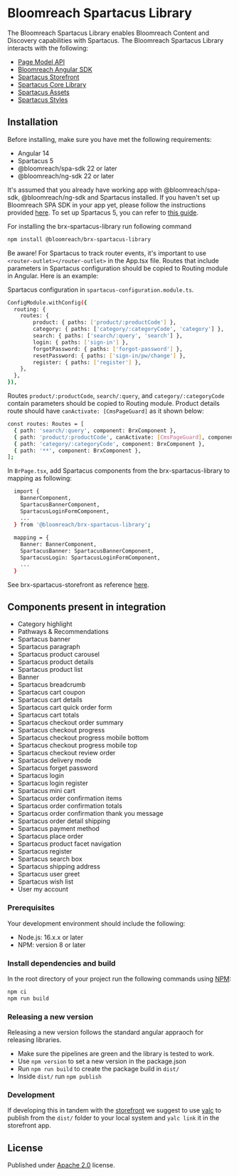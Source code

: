 # Bloomreach Spartacus Library

The Bloomreach Spartacus Library enables Bloomreach Content and Discovery capabilities with Spartacus. The Bloomreach
Spartacus Library interacts with the following:

- [Page Model API](https://documentation.bloomreach.com/content/reference/pages-endpoint)
- [Bloomreach Angular SDK](https://www.npmjs.com/package/@bloomreach/ng-sdk)
- [Spartacus Storefront](https://www.npmjs.com/package/@spartacus/storefront)
- [Spartacus Core Library](https://www.npmjs.com/package/@spartacus/core)
- [Spartacus Assets](https://www.npmjs.com/package/@spartacus/assets)
- [Spartacus Styles](https://www.npmjs.com/package/@spartacus/styles)

## Installation

Before installing, make sure you have met the following requirements:
- Angular 14
- Spartacus 5
- @bloomreach/spa-sdk 22 or later
- @bloomreach/ng-sdk 22 or later

It's assumed that you already have working app with @bloomreach/spa-sdk, @bloomreach/ng-sdk and Spartacus installed.
If you haven't set up Bloomreach SPA SDK in your app yet, please follow the instructions provided [here](https://github.com/bloomreach/spa-sdk).
To set up Spartacus 5, you can refer to [this guide](https://help.sap.com/docs/SAP_COMMERCE_COMPOSABLE_STOREFRONT/cfcf687ce2544bba9799aa6c8314ecd0/5de67850bd8d487181fef9c9ba59a31d.html?version=5.0#loio5de67850bd8d487181fef9c9ba59a31d). 

For installing the brx-spartacus-library run following command

```bash
npm install @bloomreach/brx-spartacus-library 
```

Be aware! For Spartacus to track router events, it's important to use `<router-outlet></router-outlet>` in the App.tsx file.
Routes that include parameters in Spartacus configuration should be copied to Routing module in Angular. 
Here is an example: 

Spartacus configuration in `spartacus-configuration.module.ts`.
```bash
ConfigModule.withConfig({
  routing: {
    routes: {
        product: { paths: ['product/:productCode'] },
        category: { paths: ['category/:categoryCode', 'category'] },
        search: { paths: ['search/:query', 'search'] },
        login: { paths: ['sign-in'] },
        forgotPassword: { paths: ['forgot-password'] },
        resetPassword: { paths: ['sign-in/pw/change'] },
        register: { paths: ['register'] },
    },
  },
}),
```
Routes `product/:productCode`, `search/:query`, and `category/:categoryCode` contain parameters should be copied to Routing module. Product details route should have `canActivate: [CmsPageGuard]` as it shown below:
```bash
const routes: Routes = [
  { path: 'search/:query', component: BrxComponent },
  { path: 'product/:productCode', canActivate: [CmsPageGuard], component: BrxComponent },
  { path: 'category/:categoryCode', component: BrxComponent },
  { path: '**', component: BrxComponent },
];
```

In `BrPage.tsx`, add Spartacus components from the brx-spartacus-library to mapping as following:

```bash
  import {
    BannerComponent,
    SpartacusBannerComponent,
    SpartacusLoginFormComponent,
    ...
  } from '@bloomreach/brx-spartacus-library';
  
  mapping = {
    Banner: BannerComponent,
    SpartacusBanner: SpartacusBannerComponent,
    SpartacusLogin: SpartacusLoginFormComponent,
    ...
  }
```

See brx-spartacus-storefront as reference [here](https://github.com/bloomreach/bloomreach-sap-integration/tree/main/brx-spartacus-storefront).

## Components present in integration

- Category highlight
- Pathways & Recommendations
- Spartacus banner
- Spartacus paragraph
- Spartacus product carousel
- Spartacus product details
- Spartacus product list
- Banner
- Spartacus breadcrumb
- Spartacus cart coupon
- Spartacus cart details
- Spartacus cart quick order form
- Spartacus cart totals
- Spartacus checkout order summary
- Spartacus checkout progress
- Spartacus checkout progress mobile bottom
- Spartacus checkout progress mobile top
- Spartacus checkout review order
- Spartacus delivery mode
- Spartacus forget password
- Spartacus login
- Spartacus login register
- Spartacus mini cart
- Spartacus order confirmation items
- Spartacus order confirmation totals
- Spartacus order confirmation thank you message
- Spartacus order detail shipping
- Spartacus payment method
- Spartacus place order
- Spartacus product facet navigation
- Spartacus register
- Spartacus search box
- Spartacus shipping address
- Spartacus user greet
- Spartacus wish list
- User my account

### Prerequisites

Your development environment should include the following:

- Node.js: 16.x.x or later
- NPM: version 8 or later

### Install dependencies and build

In the root directory of your project run the following commands using [NPM](https://docs.npmjs.com/cli/npm):

```bash
npm ci
npm run build
```

### Releasing a new version

Releasing a new version follows the standard angular appraoch for releasing libraries.

- Make sure the pipelines are green and the library is tested to work.
- Use `npm version` to set a new version in the package.json
- Run `npm run build` to create the package build in `dist/`
- Inside `dist/` run `npm publish`

### Development

If developing this in tandem with the [storefront](../brx-spartacus-storefront) we suggest to use
[yalc](https://github.com/wclr/yalc) to publish from the `dist/` folder to your local system and `yalc link` it in the
storefront app.

## License

Published under [Apache 2.0](http://www.apache.org/licenses/LICENSE-2.0) license.
